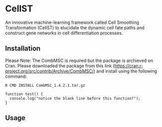 # CellST

An innovative machine-learning framework called Cell Smoothing Transformation (CellST) to elucidate the dynamic cell fate paths and construct gene networks in cell differentiation processes.

## Installation

Please Note: 
The CombMSC is required but the package is archieved on Cran. Please downloaded the package from this link (https://cran.r-project.org/src/contrib/Archive/CombMSC/) and install using the following command:

```
R CMD INSTALL CombMSC_1.4.2.1.tar.gz
```



```
function test() {
  console.log("notice the blank line before this function?");
}
```



## Usage

